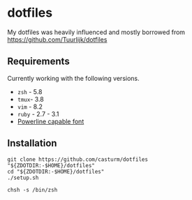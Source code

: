 dotfiles
========
My dotfiles was heavily influenced and mostly borrowed from https://github.com/Tuurlijk/dotfiles

## Requirements
Currently working with the following versions.
* `zsh` - 5.8
* `tmux`- 3.8
* `vim` - 8.2
* `ruby` - 2.7 - 3.1
* [Powerline capable font](https://github.com/powerline/fonts)

## Installation
```
git clone https://github.com/casturm/dotfiles "${ZDOTDIR:-$HOME}/dotfiles"
cd "${ZDOTDIR:-$HOME}/dotfiles"
./setup.sh

chsh -s /bin/zsh
```
